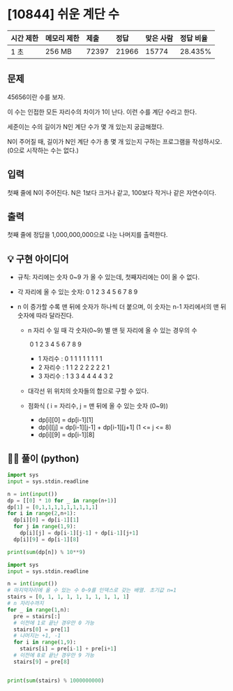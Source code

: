 # [10844] 쉬운 계단 수

| 시간 제한 | 메모리 제한 | 제출  | 정답  | 맞은 사람 | 정답 비율 |
| :-------- | :---------- | :---- | :---- | :-------- | :-------- |
| 1 초      | 256 MB      | 72397 | 21966 | 15774     | 28.435%   |

## 문제

45656이란 수를 보자.

이 수는 인접한 모든 자리수의 차이가 1이 난다. 이런 수를 계단 수라고 한다.

세준이는 수의 길이가 N인 계단 수가 몇 개 있는지 궁금해졌다.

N이 주어질 때, 길이가 N인 계단 수가 총 몇 개 있는지 구하는 프로그램을 작성하시오. (0으로 시작하는 수는 없다.)

## 입력

첫째 줄에 N이 주어진다. N은 1보다 크거나 같고, 100보다 작거나 같은 자연수이다.

## 출력

첫째 줄에 정답을 1,000,000,000으로 나눈 나머지를 출력한다.





## 💡 구현 아이디어

- 규칙: 자리에는 숫자 0~9 가 올 수 있는데, 첫째자리에는 0이 올 수 없다.

- 각 자리에 올 수 있는 숫자: 0 1 2 3 4 5 6 7 8 9

- n 이 증가할 수록 맨 뒤에 숫자가 하나씩 더 붙으며, 이 숫자는 n-1 자리에서의 맨 뒤 숫자에 따라 달라진다.

  - n 자리 수 일 때 각 숫자(0~9) 별 맨 뒷 자리에 올 수 있는 경우의 수

    ​						0 1 2 3 4 5 6 7 8 9

    - 1 자리수 : 0 1 1 1 1 1 1 1 1
    - 2 자리수 : 1 1 2 2 2 2 2 2 1
    - 3 자리수 : 1 3 3 4 4 4 4 3 2

  - 대각선 위 위치의 숫자들의 합으로 구할 수 있다.

    

  - 점화식 ( i = 자리수, j = 맨 뒤에 올 수 있는 숫자 (0~9))

    - dp\[i][0] = dp\[i-1][1] 
    - dp\[i][j] = dp\[i-1][j-1] + dp\[i-1][j+1] (1 <= j <= 8)
    - dp\[i][9] = dp\[i-1][8]





## 🙆‍♀️ 풀이 (python)

```python
import sys
input = sys.stdin.readline

n = int(input())
dp = [[0] * 10 for _ in range(n+1)]
dp[1] = [0,1,1,1,1,1,1,1,1,1]
for i in range(2,n+1):
  dp[i][0] = dp[i-1][1]
  for j in range(1,9):
    dp[i][j] = dp[i-1][j-1] + dp[i-1][j+1]
  dp[i][9] = dp[i-1][8]

print(sum(dp[n]) % 10**9)
```



```python
import sys
input = sys.stdin.readline

n = int(input())
# 마지막자리에 올 수 있는 수 0~9를 인덱스로 갖는 배열. 초기값 n=1
stairs = [0, 1, 1, 1, 1, 1, 1, 1, 1, 1]
# n 자리수까지
for _ in range(1,n):
  pre = stairs[:]
  # 이전에 1로 끝난 경우만 0 가능
  stairs[0] = pre[1]
  # 나머지는 +1, -1
  for i in range(1,9):
    stairs[i] = pre[i-1] + pre[i+1]
  # 이전에 8로 끝난 경우만 9 가능
  stairs[9] = pre[8]


print(sum(stairs) % 1000000000)
```

